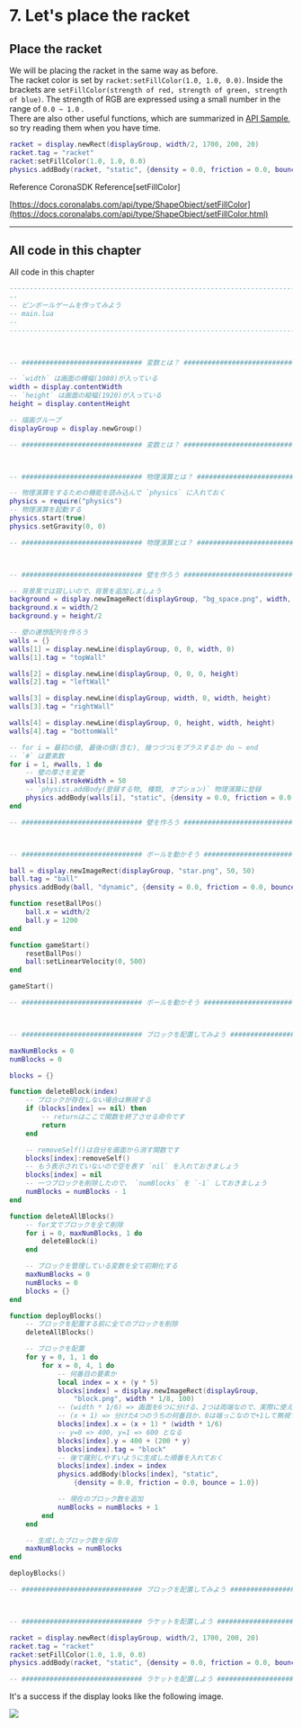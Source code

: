 # 7. Let's place the racket

## Place the racket
We will  be placing the racket in the same way as before.  
The racket color is set by `racket:setFillColor(1.0, 1.0, 0.0)`.
Inside the brackets are `setFillColor(strength of red, strength of green, strength of blue)`. The strength of RGB are expressed using a small number in the range of  `0.0 ~ 1.0` .  
There are also other useful functions, which are summarized in [API Sample](./../apiSample/index.md), so try reading them when you have time.

```lua
racket = display.newRect(displayGroup, width/2, 1700, 200, 20)
racket.tag = "racket"
racket:setFillColor(1.0, 1.0, 0.0)
physics.addBody(racket, "static", {density = 0.0, friction = 0.0, bounce = 1.0})
```

Reference
CoronaSDK Reference[setFillColor]

[https://docs.coronalabs.com/api/type/ShapeObject/setFillColor](https://docs.coronalabs.com/api/type/ShapeObject/setFillColor.html)

---

## All code in this chapter
All code in this chapter

```lua
-----------------------------------------------------------------------------------------
--
-- ピンボールゲームを作ってみよう
-- main.lua
--
-----------------------------------------------------------------------------------------



-- ############################## 変数とは？ ##############################

-- `width` は画面の横幅(1080)が入っている
width = display.contentWidth
-- `height` は画面の縦幅(1920)が入っている
height = display.contentHeight

-- 描画グループ
displayGroup = display.newGroup()

-- ############################## 変数とは？ ##############################



-- ############################## 物理演算とは？ ##############################

-- 物理演算をするための機能を読み込んで `physics` に入れておく
physics = require("physics")
-- 物理演算を起動する
physics.start(true)
physics.setGravity(0, 0)

-- ############################## 物理演算とは？ ##############################



-- ############################## 壁を作ろう ##############################

-- 背景黒では寂しいので、背景を追加しましょう
background = display.newImageRect(displayGroup, "bg_space.png", width, height)
background.x = width/2
background.y = height/2

-- 壁の連想配列を作ろう
walls = {}
walls[1] = display.newLine(displayGroup, 0, 0, width, 0)
walls[1].tag = "topWall"

walls[2] = display.newLine(displayGroup, 0, 0, 0, height)
walls[2].tag = "leftWall"

walls[3] = display.newLine(displayGroup, width, 0, width, height)
walls[3].tag = "rightWall"

walls[4] = display.newLine(displayGroup, 0, height, width, height)
walls[4].tag = "bottomWall"

-- for i = 最初の値, 最後の値(含む), 幾つづつiをプラスするか do ~ end
-- `#` は要素数
for i = 1, #walls, 1 do
    -- 壁の厚さを変更
    walls[i].strokeWidth = 50
    -- `physics.addBody(登録する物, 種類, オプション)` 物理演算に登録
    physics.addBody(walls[i], "static", {density = 0.0, friction = 0.0, bounce = 1.0})
end

-- ############################## 壁を作ろう ##############################



-- ############################## ボールを動かそう ##############################

ball = display.newImageRect(displayGroup, "star.png", 50, 50)
ball.tag = "ball"
physics.addBody(ball, "dynamic", {density = 0.0, friction = 0.0, bounce = 1.0})

function resetBallPos()
    ball.x = width/2
    ball.y = 1200
end

function gameStart()
    resetBallPos()
    ball:setLinearVelocity(0, 500)
end

gameStart()

-- ############################## ボールを動かそう ##############################



-- ############################## ブロックを配置してみよう ##############################

maxNumBlocks = 0
numBlocks = 0

blocks = {}

function deleteBlock(index)
    -- ブロックが存在しない場合は無視する
    if (blocks[index] == nil) then
        -- returnはここで関数を終了させる命令です
        return
    end

    -- removeSelf()は自分を画面から消す関数です
    blocks[index]:removeSelf()
    -- もう表示されていないので空を表す `nil` を入れておきましょう
    blocks[index] = nil
    -- 一つブロックを削除したので、 `numBlocks` を `-1` しておきましょう
    numBlocks = numBlocks - 1
end

function deleteAllBlocks()
    -- for文でブロックを全て削除
    for i = 0, maxNumBlocks, 1 do
        deleteBlock(i)
    end

    -- ブロックを管理している変数を全て初期化する
    maxNumBlocks = 0
    numBlocks = 0
    blocks = {}
end

function deployBlocks()
    -- ブロックを配置する前に全てのブロックを削除
    deleteAllBlocks()

    -- ブロックを配置
    for y = 0, 1, 1 do
        for x = 0, 4, 1 do
            -- 何番目の要素か
            local index = x + (y * 5)
            blocks[index] = display.newImageRect(displayGroup,
                "block.png", width * 1/8, 100)
            -- (width * 1/6) => 画面を6つに分ける、2つは両端なので、実際に使えるのは4つ
            -- (x + 1) => 分けた4つのうちの何番目か、0は端っこなので+1して無視する
            blocks[index].x = (x + 1) * (width * 1/6)
            -- y=0 => 400, y=1 => 600 となる
            blocks[index].y = 400 + (200 * y)
            blocks[index].tag = "block"
            -- 後で識別しやすいように生成した順番を入れておく
            blocks[index].index = index
            physics.addBody(blocks[index], "static", 
                {density = 0.0, friction = 0.0, bounce = 1.0})

            -- 現在のブロック数を追加
            numBlocks = numBlocks + 1
        end
    end

    -- 生成したブロック数を保存
    maxNumBlocks = numBlocks
end

deployBlocks()

-- ############################## ブロックを配置してみよう ##############################



-- ############################## ラケットを配置しよう ##############################

racket = display.newRect(displayGroup, width/2, 1700, 200, 20)
racket.tag = "racket"
racket:setFillColor(1.0, 1.0, 0.0)
physics.addBody(racket, "static", {density = 0.0, friction = 0.0, bounce = 1.0})

-- ############################## ラケットを配置しよう ##############################


```

It's a success if the display looks like the following image.

![](./image/execBreakoutSample6.png)
